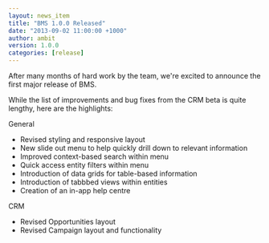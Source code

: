 ```yaml
---
layout: news_item
title: "BMS 1.0.0 Released"
date: "2013-09-02 11:00:00 +1000"
author: ambit
version: 1.0.0
categories: [release]
---
```


After many months of hard work by the team, we're excited to announce the first major release of BMS.

While the list of improvements and bug fixes from the CRM beta is quite lengthy, here are the highlights:

General
- Revised styling and responsive layout
- New slide out menu to help quickly drill down to relevant information
- Improved context-based search within menu
- Quick access entity filters within menu
- Introduction of data grids for table-based information
- Introduction of tabbbed views within entities
- Creation of an in-app help centre

CRM
- Revised Opportunities layout
- Revised Campaign layout and functionality


